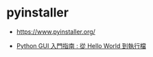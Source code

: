 # pyinstaller

* https://www.pyinstaller.org/

* [Python GUI 入門指南 : 從 Hello World 到執行檔](https://www.youtube.com/watch?v=Hjg_qHPZ1-Q)

